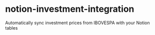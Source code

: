 # notion-investment-integration
Automatically sync investment prices from IBOVESPA with your Notion tables
